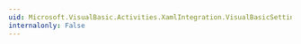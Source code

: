 ```yaml
---
uid: Microsoft.VisualBasic.Activities.XamlIntegration.VisualBasicSettingsConverter.CanConvertFrom(System.ComponentModel.ITypeDescriptorContext,System.Type)
internalonly: False
---
```

